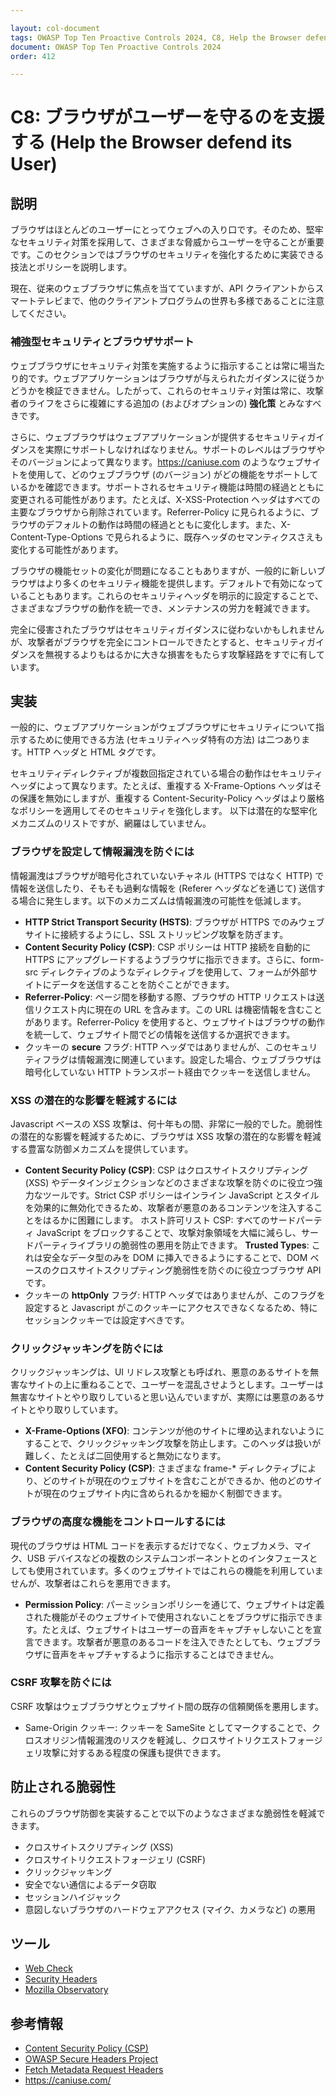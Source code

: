 ```yaml
---

layout: col-document
tags: OWASP Top Ten Proactive Controls 2024, C8, Help the Browser defend its User
document: OWASP Top Ten Proactive Controls 2024
order: 412

---
```


# C8: ブラウザがユーザーを守るのを支援する (Help the Browser defend its User)

## 説明

ブラウザはほとんどのユーザーにとってウェブへの入り口です。そのため、堅牢なセキュリティ対策を採用して、さまざまな脅威からユーザーを守ることが重要です。このセクションではブラウザのセキュリティを強化するために実装できる技法とポリシーを説明します。

現在、従来のウェブブラウザに焦点を当てていますが、API クライアントからスマートテレビまで、他のクライアントプログラムの世界も多様であることに注意してください。

### 補強型セキュリティとブラウザサポート

ウェブブラウザにセキュリティ対策を実施するように指示することは常に場当たり的です。ウェブアプリケーションはブラウザが与えられたガイダンスに従うかどうかを検証できません。したがって、これらのセキュリティ対策は常に、攻撃者のライフをさらに複雑にする追加の (およびオプションの) **強化策** とみなすべきです。

さらに、ウェブブラウザはウェブアプリケーションが提供するセキュリティガイダンスを実際にサポートしなければなりません。サポートのレベルはブラウザやそのバージョンによって異なります。<https://caniuse.com> のようなウェブサイトを使用して、どのウェブブラウザ (のバージョン) がどの機能をサポートしているかを確認できます。サポートされるセキュリティ機能は時間の経過とともに変更される可能性があります。たとえば、X-XSS-Protection ヘッダはすべての主要なブラウザから削除されています。Referrer-Policy に見られるように、ブラウザのデフォルトの動作は時間の経過とともに変化します。また、X-Content-Type-Options で見られるように、既存ヘッダのセマンティクスさえも変化する可能性があります。

ブラウザの機能セットの変化が問題になることもありますが、一般的に新しいブラウザはより多くのセキュリティ機能を提供します。デフォルトで有効になっていることもあります。これらのセキュリティヘッダを明示的に設定することで、さまざまなブラウザの動作を統一でき、メンテナンスの労力を軽減できます。

完全に侵害されたブラウザはセキュリティガイダンスに従わないかもしれませんが、攻撃者がブラウザを完全にコントロールできたとすると、セキュリティガイダンスを無視するよりもはるかに大きな損害をもたらす攻撃経路をすでに有しています。

## 実装

一般的に、ウェブアプリケーションがウェブブラウザにセキュリティについて指示するために使用できる方法 (セキュリティヘッダ特有の方法) は二つあります。HTTP ヘッダと HTML タグです。

セキュリティディレクティブが複数回指定されている場合の動作はセキュリティヘッダによって異なります。たとえば、重複する X-Frame-Options ヘッダはその保護を無効にしますが、重複する Content-Security-Policy ヘッダはより厳格なポリシーを適用してそのセキュリティを強化します。
以下は潜在的な堅牢化メカニズムのリストですが、網羅はしていません。

### ブラウザを設定して情報漏洩を防ぐには

情報漏洩はブラウザが暗号化されていないチャネル (HTTPS ではなく HTTP) で情報を送信したり、そもそも過剰な情報を (Referer ヘッダなどを通じて) 送信する場合に発生します。以下のメカニズムは情報漏洩の可能性を低減します。
- **HTTP Strict Transport Security (HSTS)**: ブラウザが HTTPS でのみウェブサイトに接続するようにし、SSL ストリッピング攻撃を防ぎます。
- **Content Security Policy (CSP)**: CSP ポリシーは HTTP 接続を自動的に HTTPS にアップグレードするようブラウザに指示できます。さらに、form-src ディレクティブのようなディレクティブを使用して、フォームが外部サイトにデータを送信することを防ぐことができます。
- **Referrer-Policy**: ページ間を移動する際、ブラウザの HTTP リクエストは送信リクエスト内に現在の URL を含みます。この URL は機密情報を含むことがあります。Referrer-Policy を使用すると、ウェブサイトはブラウザの動作を統一して、ウェブサイト間でどの情報を送信するか選択できます。
- クッキーの **secure** フラグ: HTTP ヘッダではありませんが、このセキュリティフラグは情報漏洩に関連しています。設定した場合、ウェブブラウザは暗号化していない HTTP トランスポート経由でクッキーを送信しません。

### XSS の潜在的な影響を軽減するには

Javascript ベースの XSS 攻撃は、何十年もの間、非常に一般的でした。脆弱性の潜在的な影響を軽減するために、ブラウザは XSS 攻撃の潜在的な影響を軽減する豊富な防御メカニズムを提供しています。
- **Content Security Policy (CSP)**: CSP はクロスサイトスクリプティング (XSS) やデータインジェクションなどのさまざまな攻撃を防ぐのに役立つ強力なツールです。Strict CSP ポリシーはインライン JavaScript とスタイルを効果的に無効化できるため、攻撃者が悪意のあるコンテンツを注入することをはるかに困難にします。
    ホスト許可リスト CSP: すべてのサードパーティ JavaScript をブロックすることで、攻撃対象領域を大幅に減らし、サードパーティライブラリの脆弱性の悪用を防止できます。
    **Trusted Types**: これは安全なデータ型のみを DOM に挿入できるようにすることで、DOM ベースのクロスサイトスクリプティング脆弱性を防ぐのに役立つブラウザ API です。
- クッキーの **httpOnly** フラグ: HTTP ヘッダではありませんが、このフラグを設定すると Javascript がこのクッキーにアクセスできなくなるため、特にセッションクッキーでは設定すべきです。

### クリックジャッキングを防ぐには

クリックジャッキングは、UI リドレス攻撃とも呼ばれ、悪意のあるサイトを無害なサイトの上に重ねることで、ユーザーを混乱させようとします。ユーザーは無害なサイトとやり取りしていると思い込んでいますが、実際には悪意のあるサイトとやり取りしています。
- **X-Frame-Options (XFO)**: コンテンツが他のサイトに埋め込まれないようにすることで、クリックジャッキング攻撃を防止します。このヘッダは扱いが難しく、たとえば二回使用すると無効になります。
- **Content Security Policy (CSP)**: さまざまな frame-\* ディレクティブにより、どのサイトが現在のウェブサイトを含むことができるか、他のどのサイトが現在のウェブサイト内に含められるかを細かく制御できます。

### ブラウザの高度な機能をコントロールするには

現代のブラウザは HTML コードを表示するだけでなく、ウェブカメラ、マイク、USB デバイスなどの複数のシステムコンポーネントとのインタフェースとしても使用されています。多くのウェブサイトではこれらの機能を利用していませんが、攻撃者はこれらを悪用できます。
- **Permission Policy**: パーミッションポリシーを通じて、ウェブサイトは定義された機能がそのウェブサイトで使用されないことをブラウザに指示できます。たとえば、ウェブサイトはユーザーの音声をキャプチャしないことを宣言できます。攻撃者が悪意のあるコードを注入できたとしても、ウェブブラウザに音声をキャプチャするように指示することはできません。

### CSRF 攻撃を防ぐには

CSRF 攻撃はウェブブラウザとウェブサイト間の既存の信頼関係を悪用します。
- Same-Origin クッキー: クッキーを SameSite としてマークすることで、クロスオリジン情報漏洩のリスクを軽減し、クロスサイトリクエストフォージェリ攻撃に対するある程度の保護も提供できます。

## 防止される脆弱性

これらのブラウザ防御を実装することで以下のようなさまざまな脆弱性を軽減できます。
- クロスサイトスクリプティング (XSS)
- クロスサイトリクエストフォージェリ (CSRF)
- クリックジャッキング
- 安全でない通信によるデータ窃取
- セッションハイジャック
- 意図しないブラウザのハードウェアアクセス (マイク、カメラなど) の悪用

## ツール
- [Web Check](https://github.com/Lissy93/web-check)
- [Security Headers](https://securityheaders.com/)
- [Mozilla Observatory](https://observatory.mozilla.org/)

## 参考情報

- [Content Security Policy (CSP)](https://developer.mozilla.org/en-US/docs/Web/HTTP/CSP)
- [OWASP Secure Headers Project](https://owasp.org/www-project-secure-headers/)
- [Fetch Metadata Request Headers](https://www.w3.org/TR/fetch-metadata/)
- <https://caniuse.com/>
